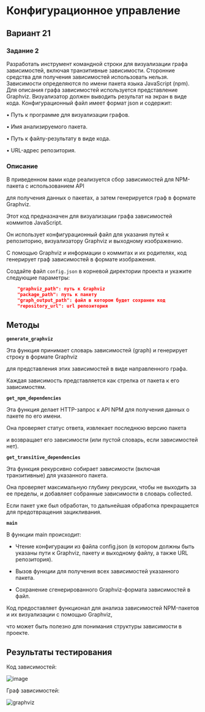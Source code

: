 # Конфигурационное управление
## Вариант 21
### Задание 2
Разработать инструмент командной строки для визуализации графа 
зависимостей, включая транзитивные зависимости. Сторонние средства для 
получения зависимостей использовать нельзя.
Зависимости определяются по имени пакета языка JavaScript (npm). Для 
описания графа зависимостей используется представление Graphviz. 
Визуализатор должен выводить результат на экран в виде кода.
Конфигурационный файл имеет формат json и содержит:

• Путь к программе для визуализации графов.

• Имя анализируемого пакета.

• Путь к файлу-результату в виде кода.

• URL-адрес репозитория.

### Описание

В приведенном вами коде реализуется сбор зависимостей для NPM-пакета с использованием API

для получения данных о пакетах, а затем генерируется граф в формате Graphviz.

Этот код предназначен для визуализации графа зависимостей коммитов JavaScript. 

Он использует конфигурационный файл для указания путей к репозиторию, визуализатору Graphviz и выходному изображению. 

С помощью Graphviz и информации о коммитах и их родителях, код генерирует граф зависимостей в формате изображения.

Создайте файл `config.json` в корневой директории проекта и укажите следующие параметры:

```json
    "graphviz_path": путь к Graphviz
    "package_path": путь к пакету
    "graph_output_path": файл в котором будет сохранен код
    "repository_url": url репозитория
```

## Методы

**`generate_graphviz`**

Эта функция принимает словарь зависимостей (graph) и генерирует строку в формате Graphviz 

для представления этих зависимостей в виде направленного графа. 

Каждая зависимость представляется как стрелка от пакета к его зависимостям.


**`get_npm_dependencies`**

Эта функция делает HTTP-запрос к API NPM для получения данных о пакете по его имени.

Она проверяет статус ответа, извлекает последнюю версию пакета 

и возвращает его зависимости (или пустой словарь, если зависимостей нет).

**`get_transitive_dependencies`**

Эта функция рекурсивно собирает зависимости (включая транзитивные) для указанного пакета.

Она проверяет максимальную глубину рекурсии, чтобы не выходить за ее пределы, и добавляет собранные зависимости в словарь collected.

Если пакет уже был обработан, то дальнейшая обработка прекращается для предотвращения зацикливания.


**`main`**

В функции main происходит:

- Чтение конфигурации из файла config.json (в котором должны быть указаны пути к Graphviz, пакету и выходному файлу, а также URL репозитория).
  
- Вызов функции для получения всех зависимостей указанного пакета.
  
- Сохранение сгенерированного Graphviz-формата зависимостей в файл.

Код предоставляет функционал для анализа зависимостей NPM-пакетов и их визуализации с помощью Graphviz, 

что может быть полезно для понимания структуры зависимости в проекте.

## Результаты тестирования

Код зависимостей:

![image](https://github.com/user-attachments/assets/482cc47f-d853-4aa5-80fb-14498daffba0)

Граф зависимостей:

![graphviz](https://github.com/user-attachments/assets/44fac806-cc29-4afe-93c3-968a0683dbb4)
